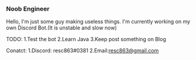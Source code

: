 ### Noob Engineer

Hello, I'm just some guy making useless things.
I'm currently working on my own Discord Bot.(It is unstable and slow now)

TODO:
1.Test the bot
2.Learn Java
3.Keep post something on Blog
  
Conatct:
1.Discord: resc863#0381
2.Email:resc863@gmail.com

<!--
**resc863/resc863** is a ✨ _special_ ✨ repository because its `README.md` (this file) appears on your GitHub profile.

Here are some ideas to get you started:

- 🔭 I’m currently working on ...
- 🌱 I’m currently learning ...
- 👯 I’m looking to collaborate on ...
- 🤔 I’m looking for help with ...
- 💬 Ask me about ...
- 📫 How to reach me: ...
- 😄 Pronouns: ...
- ⚡ Fun fact: ...
-->
